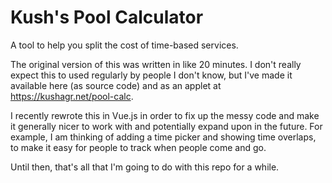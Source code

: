 # Kush's Pool Calculator
A tool to help you split the cost of time-based services.

The original version of this was written in like 20 minutes. I don't really expect this to used regularly by people I don't know, but I've made it available here (as source code) and as an applet at https://kushagr.net/pool-calc.

I recently rewrote this in Vue.js in order to fix up the messy code and make it generally nicer to work with and potentially expand upon in the future. For example, I am thinking of adding a time picker and showing time overlaps, to make it easy for people to track when people come and go.

Until then, that's all that I'm going to do with this repo for a while.
